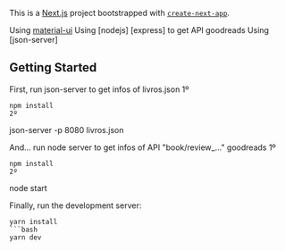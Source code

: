 This is a [Next.js](https://nextjs.org/) project bootstrapped with [`create-next-app`](https://github.com/vercel/next.js/tree/canary/packages/create-next-app).

Using [material-ui](https://material-ui.com/pt/)
Using [nodejs] [express] to get API goodreads
Using [json-server]

## Getting Started

First, run json-server to get infos of livros.json
1º

```
npm install
2º
```

json-server -p 8080 livros.json

And... run node server to get infos of API "book/review\_..." goodreads
1º

```
npm install
2º
```

node start

Finally, run the development server:

````
yarn install
```bash
yarn dev
````
